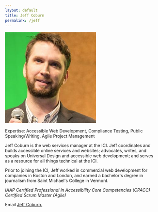 ```yaml
---
layout: default
title: Jeff Coburn
permalink: /jeff
---
```

<img src="/imgs/jeff.jpg" alt="Jeff Coburn" class="float-left padding-right">

Expertise: Accessible Web Development, Compliance Testing, Public Speaking/Writing, Agile Project Management  

Jeff Coburn is the web services manager at the ICI. Jeff coordinates and builds accessible online services and websites; advocates, writes, and speaks on Universal Design and accessible web development; and serves as a resource for all things technical at the ICI.   

Prior to joining the ICI, Jeff worked in commercial web development for companies in Boston and London, and earned a bachelor's degree in journalism from Saint Michael's College in Vermont.  

<i>IAAP Certified Professional in Accessibility Core Competencies (CPACC)</i>  
<i>Certified Scrum Master (Agile)</i>

Email <a href="mailto:jeff.coburn@umb.edu">Jeff Coburn.</a>





